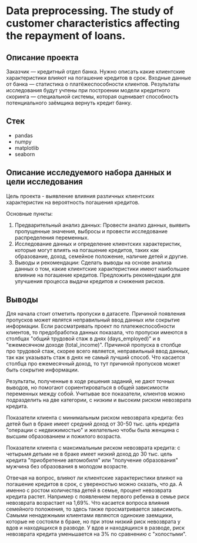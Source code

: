 # Data preprocessing. The study of customer characteristics affecting the repayment of loans.

## Описание проекта

Заказчик — кредитный отдел банка. Нужно описать какие клиентские характеристики влияют на погашение кредитов в срок. Входные данные от банка — статистика о платёжеспособности клиентов.
Результаты исследования будут учтены при построении модели кредитного скоринга — специальной системы, которая оценивает способность потенциального заёмщика вернуть кредит банку.

## Стек

- pandas
- numpy
- matplotlib
- seaborn
 

## Описание исследуемого набора данных и цели исследования

Цель проекта - выявление влияния различных клиентских характеристик на вероятность погашения кредитов.

Основные пункты:
1. Предварительный анализ данных: Провести анализ данных, выявить пропущенные значения, выбросы и провести исследование распределения переменных.
2. Исследование данных и определение клиентских характеристик, которые могут влиять на погашение кредитов, таких как образование, доход, семейное положение, наличие детей и другие.
3. Выводы и рекомендации: Сделать выводы на основе анализа данных о том, какие клиентские характеристики имеют наибольшее влияние на погашение кредитов. Предложить рекомендации для улучшения процесса выдачи кредитов и снижения рисков.

## Выводы

Для начала стоит отметить пропуски в датасете. Причиной появления пропусков может являтся неправильный ввод данных или сокрытие информации. Если рассматривать проект по платежеспособности клиентов, то предобработка данных показала, что пропуски имеются в столбцах "общий трудовой стаж в днях (days_employed)" и в "ежемесячном доходе (total_income)". Причиной пропуска в столбце про трудовой стаж, скорее всего является, неправильный ввод данных, так как указывать стаж в днях не самый лучший способ. Что касается столбца про ежемесячный доход, то тут причиной пропусков может быть сокрытие информации.

Результаты, полученные в ходе решения заданий, не дают точных выводов, но помогают сориентироваться в общей зависимости переменных между собой. Учитывае все показатели, клиентов можно подразделить на две категории, с низким и высоким риском невозврата кредита.

Показатели клиента с минимальным риском невозврата кредита: без детей был в браке имеет средний доход от 30-50 тыс. цель кредита "операции с недвижимостью" и желательно чтобы была женщина с высшим образованием и пожилого возраста.

Показатели клиента с максимальным риском невозврата кредита: с четырьмя детьми не в браке имеет низкий доход до 30 тыс. цель кредита "приобретение автомобиля" или "получение образования" мужчина без образования в молодом возрасте.

Отвечая на вопрос, влияют ли клиентские характеристики влияют на погашение кредитов в срок, с увереностью можно сказать, что да. А именно с ростом количества детей в семье, процент невозврата кредита растет. Например с появлением первого ребенка в семье риск невозврата возрастает на 1,69%. Что касается вопроса влияния семейного положения, то здесь также просматривается зависимоть. Самыми ненадежными клиентами являются одинокие заемщики, которые не состояли в браке, но при этом низкий риск невозврата у вдов и находящихся в разводе. У вдов и находящихся в разводе, риск невозврата кредита уменьшается на 3% по сравнению с "холостыми".
